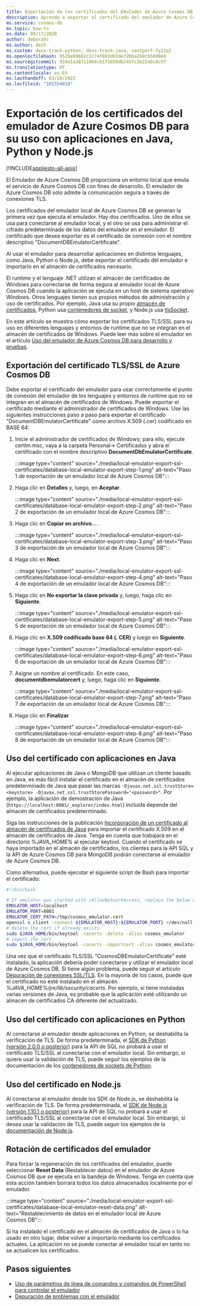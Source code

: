 ```yaml
---
title: Exportación de los certificados del Emulador de Azure Cosmos DB
description: Aprenda a exportar el certificado del emulador de Azure Cosmos DB para usarlo con aplicaciones de Java, Python y Node.js. Los certificados se deben exportar y usar para los lenguajes y entornos de runtime que no usan el almacén de certificados de Windows.
ms.service: cosmos-db
ms.topic: how-to
ms.date: 09/17/2020
author: deborahc
ms.author: dech
ms.custom: devx-track-python, devx-track-java, contperf-fy21q1
ms.openlocfilehash: 952be09662c2c74f883d63de72bba2b9cb58d0e0
ms.sourcegitcommit: 910a1a38711966cb171050db245fc3b22abc8c5f
ms.translationtype: HT
ms.contentlocale: es-ES
ms.lasthandoff: 03/20/2021
ms.locfileid: "102554010"
---
```

# <a name="export-the-azure-cosmos-db-emulator-certificates-for-use-with-java-python-and-nodejs-apps"></a>Exportación de los certificados del emulador de Azure Cosmos DB para su uso con aplicaciones en Java, Python y Node.js
[!INCLUDE[appliesto-all-apis](includes/appliesto-all-apis.md)]

El Emulador de Azure Cosmos DB proporciona un entorno local que emula el servicio de Azure Cosmos DB con fines de desarrollo. El emulador de Azure Cosmos DB solo admite la comunicación segura a través de conexiones TLS.

Los certificados del emulador local de Azure Cosmos DB se generan la primera vez que ejecuta el emulador. Hay dos certificados. Uno de ellos se usa para conectarse al emulador local, y el otro se usa para administrar el cifrado predeterminado de los datos del emulador en el emulador. El certificado que desea exportar es el certificado de conexión con el nombre descriptivo "DocumentDBEmulatorCertificate".

Al usar el emulador para desarrollar aplicaciones en distintos lenguajes, como Java, Python o Node.js, debe exportar el certificado del emulador e importarlo en el almacén de certificados necesario.

El runtime y el lenguaje .NET utilizan el almacén de certificados de Windows para conectarse de forma segura al emulador local de Azure Cosmos DB cuando la aplicación se ejecuta en un host de sistema operativo Windows. Otros lenguajes tienen sus propios métodos de administración y uso de certificados. Por ejemplo, Java usa su propio [almacén de certificados](https://docs.oracle.com/cd/E19830-01/819-4712/ablqw/index.html), Python usa [contenedores de socket](https://docs.python.org/2/library/ssl.html), y Node.js usa [tlsSocket](https://nodejs.org/api/tls.html#tls_tls_connect_options_callback).

En este artículo se muestra cómo exportar los certificados TLS/SSL para su uso en diferentes lenguajes y entornos de runtime que no se integran en el almacén de certificados de Windows. Puede leer más sobre el emulador en el artículo [Uso del emulador de Azure Cosmos DB para desarrollo y pruebas](./local-emulator.md).

## <a name="export-the-azure-cosmos-db-tlsssl-certificate"></a><a id="export-emulator-certificate"></a>Exportación del certificado TLS/SSL de Azure Cosmos DB

Debe exportar el certificado del emulador para usar correctamente el punto de conexión del emulador de los lenguajes y entornos de runtime que no se integran en el almacén de certificados de Windows. Puede exportar el certificado mediante el administrador de certificados de Windows. Use las siguientes instrucciones paso a paso para exportar el certificado "DocumentDBEmulatorCertificate" como archivo X.509 (.cer) codificado en BASE 64:

1. Inicie el administrador de certificados de Windows; para ello, ejecute certlm.msc, vaya a la carpeta Personal-> Certificados y abra el certificado con el nombre descriptivo **DocumentDbEmulatorCertificate**.

    :::image type="content" source="./media/local-emulator-export-ssl-certificates/database-local-emulator-export-step-1.png" alt-text="Paso 1 de exportación de un emulador local de Azure Cosmos DB":::

1. Haga clic en **Detalles** y, luego, en **Aceptar**.

    :::image type="content" source="./media/local-emulator-export-ssl-certificates/database-local-emulator-export-step-2.png" alt-text="Paso 2 de exportación de un emulador local de Azure Cosmos DB":::

1. Haga clic en **Copiar en archivo...** .

    :::image type="content" source="./media/local-emulator-export-ssl-certificates/database-local-emulator-export-step-3.png" alt-text="Paso 3 de exportación de un emulador local de Azure Cosmos DB":::

1. Haga clic en **Next**.

    :::image type="content" source="./media/local-emulator-export-ssl-certificates/database-local-emulator-export-step-4.png" alt-text="Paso 4 de exportación de un emulador local de Azure Cosmos DB":::

1. Haga clic en **No exportar la clave privada** y, luego, haga clic en **Siguiente**.

    :::image type="content" source="./media/local-emulator-export-ssl-certificates/database-local-emulator-export-step-5.png" alt-text="Paso 5 de exportación de un emulador local de Azure Cosmos DB":::

1. Haga clic en **X.509 codificado base 64 (. CER)** y luego en **Siguiente**.

    :::image type="content" source="./media/local-emulator-export-ssl-certificates/database-local-emulator-export-step-6.png" alt-text="Paso 6 de exportación de un emulador local de Azure Cosmos DB":::

1. Asigne un nombre al certificado. En este caso, **documentdbemulatorcert** y, luego, haga clic en **Siguiente**.

    :::image type="content" source="./media/local-emulator-export-ssl-certificates/database-local-emulator-export-step-7.png" alt-text="Paso 7 de exportación de un emulador local de Azure Cosmos DB":::

1. Haga clic en **Finalizar**

    :::image type="content" source="./media/local-emulator-export-ssl-certificates/database-local-emulator-export-step-8.png" alt-text="Paso 8 de exportación de un emulador local de Azure Cosmos DB":::

## <a name="use-the-certificate-with-java-apps"></a>Uso del certificado con aplicaciones en Java

Al ejecutar aplicaciones de Java o MongoDB que utilizan un cliente basado en Java, es más fácil instalar el certificado en el almacén de certificados predeterminado de Java que pasar las marcas `-Djavax.net.ssl.trustStore=<keystore> -Djavax.net.ssl.trustStorePassword="<password>"`. Por ejemplo, la aplicación de demostración de Java (`https://localhost:8081/_explorer/index.html`) incluida depende del almacén de certificados predeterminado.

Siga las instrucciones de la publicación [Incorporación de un certificado al almacén de certificados de Java](https://docs.oracle.com/cd/E54932_01/doc.705/e54936/cssg_create_ssl_cert.htm) para importar el certificado X.509 en el almacén de certificados de Java. Tenga en cuenta que trabajará en el directorio *%JAVA_HOME%* al ejecutar keytool. Cuando el certificado se haya importado en el almacén de certificados, los clientes para la API SQL y la API de Azure Cosmos DB para MongoDB podrán conectarse al emulador de Azure Cosmos DB.

Como alternativa, puede ejecutar el siguiente script de Bash para importar el certificado:

```bash
#!/bin/bash

# If emulator was started with /AllowNetworkAccess, replace the below with the actual IP address of it:
EMULATOR_HOST=localhost
EMULATOR_PORT=8081
EMULATOR_CERT_PATH=/tmp/cosmos_emulator.cert
openssl s_client -connect ${EMULATOR_HOST}:${EMULATOR_PORT} </dev/null | sed -ne '/-BEGIN CERTIFICATE-/,/-END CERTIFICATE-/p' > $EMULATOR_CERT_PATH
# delete the cert if already exists
sudo $JAVA_HOME/bin/keytool -cacerts -delete -alias cosmos_emulator
# import the cert
sudo $JAVA_HOME/bin/keytool -cacerts -importcert -alias cosmos_emulator -file $EMULATOR_CERT_PATH
```

Una vez que el certificado TLS/SSL "CosmosDBEmulatorCertificate" esté instalado, la aplicación debería poder conectarse y utilizar el emulador local de Azure Cosmos DB. Si tiene algún problema, puede seguir el artículo [Depuración de conexiones SSL/TLS](https://docs.oracle.com/javase/7/docs/technotes/guides/security/jsse/ReadDebug.html). En la mayoría de los casos, puede que el certificado no esté instalado en el almacén *%JAVA_HOME%/jre/lib/security/cacerts*. Por ejemplo, si tiene instaladas varias versiones de Java, es probable que la aplicación esté utilizando un almacén de certificados CA diferente del actualizado.

## <a name="use-the-certificate-with-python-apps"></a>Uso del certificado con aplicaciones en Python

Al conectarse al emulador desde aplicaciones en Python, se deshabilita la verificación de TLS. De forma predeterminada, el [SDK de Python (versión 2.0.0 o posterior)](sql-api-sdk-python.md) para la API de SQL no probará a usar el certificado TLS/SSL al conectarse con el emulador local. Sin embargo, si quiere usar la validación de TLS, puede seguir los ejemplos de la documentación de los [contenedores de sockets de Python](https://docs.python.org/2/library/ssl.html).

## <a name="how-to-use-the-certificate-in-nodejs"></a>Uso del certificado en Node.js

Al conectarse al emulador desde los SDK de Node.js, se deshabilita la verificación de TLS. De forma predeterminada, el [SDK de Node.js (versión 1.10.1 o posterior)](sql-api-sdk-node.md) para la API de SQL no probará a usar el certificado TLS/SSL al conectarse con el emulador local. Sin embargo, si desea usar la validación de TLS, puede seguir los ejemplos de la [documentación de Node.js](https://nodejs.org/api/tls.html#tls_tls_connect_options_callback).

## <a name="rotate-emulator-certificates"></a>Rotación de certificados del emulador

Para forzar la regeneración de los certificados del emulador, puede seleccionar **Reset Data** (Restablecer datos) en el emulador de Azure Cosmos DB que se ejecuta en la bandeja de Windows. Tenga en cuenta que esta acción también borrará todos los datos almacenados localmente por el emulador.

:::image type="content" source="./media/local-emulator-export-ssl-certificates/database-local-emulator-reset-data.png" alt-text="Restablecimiento de datos en el emulador local de Azure Cosmos DB":::

Si ha instalado el certificado en el almacén de certificados de Java o lo ha usado en otro lugar, debe volver a importarlo mediante los certificados actuales. La aplicación no se puede conectar al emulador local en tanto no se actualicen los certificados.

## <a name="next-steps"></a>Pasos siguientes

* [Uso de parámetros de línea de comandos y comandos de PowerShell para controlar el emulador](emulator-command-line-parameters.md)
* [Depuración de problemas con el emulador](troubleshoot-local-emulator.md)
